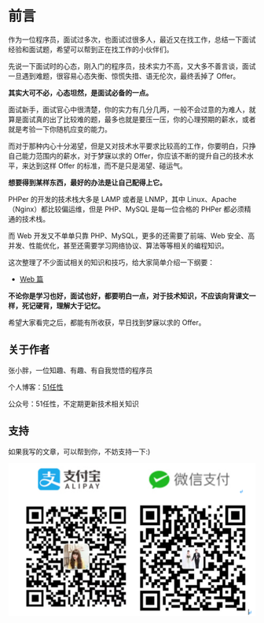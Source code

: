 # 前言

作为一位程序员，面试过多次，也面试过很多人，最近又在找工作，总结一下面试经验和面试题，希望可以帮到正在找工作的小伙伴们。

先说一下面试时的心态，刚入门的程序员，技术实力不高，又大多不善言谈，面试一旦遇到难题，很容易心态失衡、惊慌失措、语无伦次，最终丢掉了 Offer。

**其实大可不必，心态坦然，是面试必备的一点。**

面试新手，面试官心中很清楚，你的实力有几分几两，一般不会过意的为难人，就算是面试真的出了比较难的题，最多也就是要压一压，你的心理预期的薪水，或者就是考验一下你随机应变的能力。

而对于那种内心十分渴望，但是又对技术水平要求比较高的工作，你要明白，只挣自己能力范围内的薪水，对于梦寐以求的 Offer，你应该不断的提升自己的技术水平，来达到这样 Offer 的标准，而不是只是渴望、碰运气。

**想要得到某样东西，最好的办法是让自己配得上它。**

PHPer 的开发的技术栈大多是 LAMP 或者是 LNMP，其中 Linux、Apache（Nginx）都比较偏运维，但是 PHP、MySQL 是每一位合格的 PHPer 都必须精通的技术栈。

而 Web 开发又不单单只靠 PHP、MySQL，更多的还需要了前端、Web 安全、高并发、性能优化，甚至还需要学习网络协议、算法等等相关的编程知识。

这次整理了不少面试相关的知识和技巧，给大家简单介绍一下纲要：

- [Web 篇](http://www.51rxb.com)

**不论你是学习也好，面试也好，都要明白一点，对于技术知识，不应该向背课文一样，死记硬背，理解大于记忆。**

希望大家看完之后，都能有所收获，早日找到梦寐以求的 Offer。

## 关于作者

张小胖，一位知趣、有趣、有自我觉悟的程序员

个人博客：[51任性](https://www.51rxb.com)

公众号：51任性，不定期更新技术相关知识

## 支持

如果我写的文章，可以帮到你，不妨支持一下:)

![pay](./img/pay.png)




